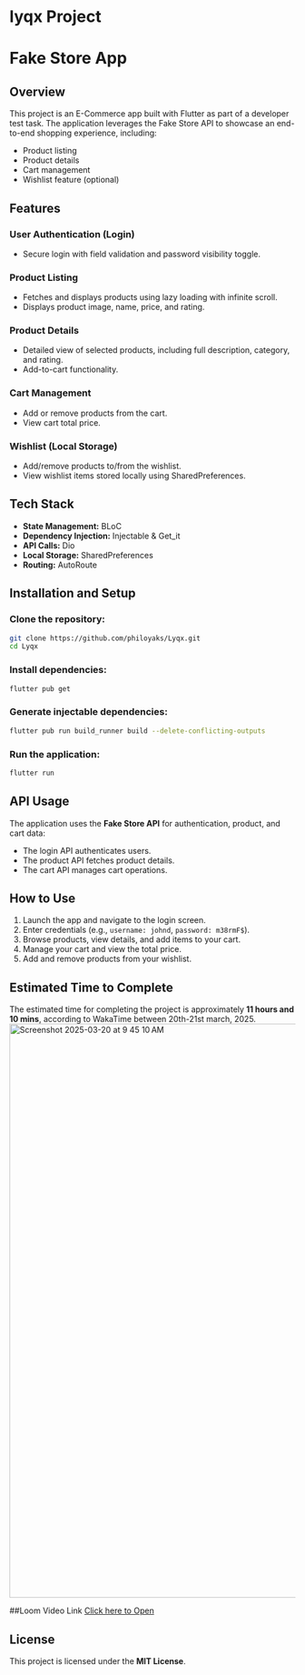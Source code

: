 # lyqx Project

# Fake Store App

## Overview
This project is an E-Commerce app built with Flutter as part of a developer test task. The application leverages the Fake Store API to showcase an end-to-end shopping experience, including:
- Product listing
- Product details
- Cart management
- Wishlist feature (optional)

## Features
### **User Authentication (Login)**
- Secure login with field validation and password visibility toggle.

### **Product Listing**
- Fetches and displays products using lazy loading with infinite scroll.
- Displays product image, name, price, and rating.

### **Product Details**
- Detailed view of selected products, including full description, category, and rating.
- Add-to-cart functionality.

### **Cart Management**
- Add or remove products from the cart.
- View cart total price.

### **Wishlist (Local Storage)**
- Add/remove products to/from the wishlist.
- View wishlist items stored locally using SharedPreferences.

## Tech Stack
- **State Management:** BLoC
- **Dependency Injection:** Injectable & Get_it
- **API Calls:** Dio
- **Local Storage:** SharedPreferences
- **Routing:** AutoRoute


## Installation and Setup
### **Clone the repository:**
```sh
git clone https://github.com/philoyaks/Lyqx.git
cd Lyqx
```

### **Install dependencies:**
```sh
flutter pub get
```

### **Generate injectable dependencies:**
```sh
flutter pub run build_runner build --delete-conflicting-outputs
```

### **Run the application:**
```sh
flutter run
```

## API Usage
The application uses the **Fake Store API** for authentication, product, and cart data:
- The login API authenticates users.
- The product API fetches product details.
- The cart API manages cart operations.

## How to Use
1. Launch the app and navigate to the login screen.
2. Enter credentials (e.g., `username: johnd`, `password: m38rmF$`).
3. Browse products, view details, and add items to your cart.
4. Manage your cart and view the total price.
5. Add and remove products from your wishlist.

## Estimated Time to Complete
The estimated time for completing the project is approximately **11 hours and 10 mins**, according to WakaTime between  20th-21st march, 2025.
<img width="1010" alt="Screenshot 2025-03-20 at 9 45 10 AM" src="https://github.com/user-attachments/assets/c01441cf-51a9-4261-93a5-4521d591125e" />

##Loom Video Link
[Click here to Open](https://www.loom.com/share/db10ebe3d4c244b08caa53c74ade8ec2?sid=3163f8a2-0bf9-4b9b-b872-8b57c590c0b0)

## License
This project is licensed under the **MIT License**.
